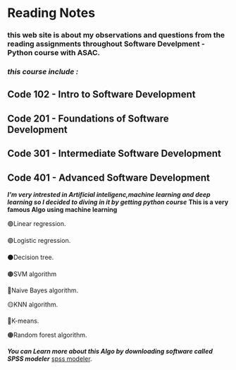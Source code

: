 # Reading Notes

### this web site is about my observations and questions from the reading assignments throughout Software Develpment - Python course with ASAC.
### *this course include :* 
## Code 102 - Intro to Software Development
## Code 201 - Foundations of Software Development
## Code 301 - Intermediate Software Development
## Code 401 - Advanced Software Development


***I'm very intrested in Artificial inteligenc,machine learning and deep learning so I decided to diving in it by getting python course***
**This is a very famous Algo using machine learning**


 :green_circle:Linear regression.
 
 
 :purple_circle:Logistic regression.
 
 
 :black_circle:Decision tree.
 
 
 :brown_circle:SVM algorithm
 
 
 :large_blue_circle:Naive Bayes algorithm.
 
 
 :yellow_circle:KNN algorithm.
 
 
 :red_circle:K-means.
 
 
 :orange_circle:Random forest algorithm.

***You can Learn more about this Algo by downloading software called SPSS modeler***  [spss modeler](https://www.ibm.com/analytics/spss-statistics-software).

